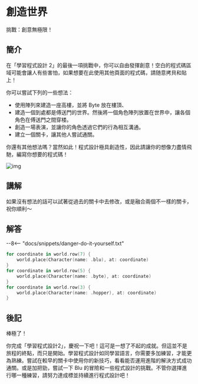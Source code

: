 # 創造世界

挑戰：創意無極限！

## 簡介

在「學習程式設計 2」的最後一項挑戰中，你可以自由發揮創意！空白的程式碼區域可能會讓人有些害怕，如果想要在此使用其他頁面的程式碼，請随意拷貝和貼上！

你可以嘗試下列的一些想法：
- 使用陣列來建造一座高樓，並將 Byte 放在樓頂、
- 建造一個到處都是傅送門的世界。然後將一個角色陣列放置在世界中，讓各個角色在傅送門之間穿楼。
- 創造一場表演，並讓你的角色透過它們的行為相互溝通。
- 建立一個關卡，讓其他人嘗試通關。

你還有其他想法嗎？當然如此！程式設計極具創造性，因此請讓你的想像力盡情飛馳，編寫你想要的程式碼！

![img](https://imagedelivery.net/cdkaXPuFls5qlrh3GM4hfA/3dc2d740-ab8a-4f5e-08d5-03eb9929c300/blue)

## 講解

如果沒有想法的話可以試著從過去的關卡中去修改，或是融合兩個不一樣的關卡，祝你順利～

## 解答

--8<-- "docs/snippets/danger-do-it-yourself.txt"

```swift linenums="1"
for coordinate in world.row(7) {
    world.place(Character(name: .blu), at: coordinate)
}
for coordinate in world.row(5) {
    world.place(Character(name: .byte), at: coordinate)
}
for coordinate in world.row(3) {
    world.place(Character(name: .hopper), at: coordinate)
}
```

## 後記

棒極了！

你完成「學習程式設計2」，慶祝一下吧！這可是一想了不起的成就。但這並不是旅程的終點，而只是開始。學習程式設計如同學習語言，你需要多加練習，才能更為熟練。嘗試在較早的關卡中使用你的新技巧，看看能否運用進階的解決方式成功通關。或是加把勁，嘗試一下 Blu 的冒險和一些程式設計的挑戰。不管你選擇進行哪一種練習，請努力達成標並持續進行程式設計吧！
